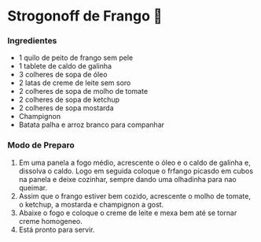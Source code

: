# Strogonoff de Frango :chicken:

### Ingredientes

- 1 quilo de peito de frango sem pele
- 1 tablete de caldo de galinha
- 3 colheres de sopa de óleo
- 2 latas de creme de leite sem soro
- 2 colheres de sopa de molho de tomate
- 2 colheres de sopa de ketchup
- 2 colheres de sopa mostarda
- Champignon
- Batata palha e arroz branco para companhar

### Modo de Preparo

1. Em uma panela a fogo médio, acrescente o óleo e o caldo de galinha e, dissolva o caldo. Logo em seguida coloque o frfango picasdo em cubos na panela e deixe cozinhar, sempre dando uma olhadinha para nao queimar.
2. Assim que o frango estiver bem cozido, acrescente o molho de tomate, o ketchup, a mostarda e champignon a gost.
3. Abaixe o fogo e coloque o creme de leite e mexa bem até se tornar creme homogeneo.
4. Está pronto para servir.
